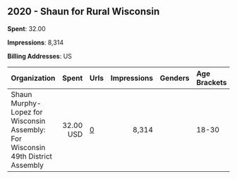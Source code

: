 ## 2020 - Shaun for Rural Wisconsin 
**Spent**: 32.00

**Impressions**: 8,314

**Billing Addresses**: US

|Organization|Spent|Urls|Impressions|Genders|Age Brackets|Country Codes|
|:---|---:|:---|---:|:---|:---|:---|
|Shaun Murphy-Lopez for Wisconsin Assembly: For Wisconsin 49th District Assembly|32.00 USD|[0](https://www.snap.com/political-ads/asset/ba6cf60160016cb790078b3fe20605e816632244f26334dd8512f83686b7cb35?mediaType=jpeg)|8,314||18-30|united states|
